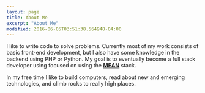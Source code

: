 ```yaml
---
layout: page
title: About Me
excerpt: "About Me"
modified: 2016-06-05T03:51:38.564948-04:00
---
```


I like to write code to solve problems. Currently most of my work consists of basic front-end development, but I also have some knowledge 
in the backend using PHP or Python. My goal is to eventually become a full stack developer using focused on using the [**MEAN**](http://mean.io) stack.

In my free time I like to build computers, read about new and emerging technologies, and climb rocks to really high places.